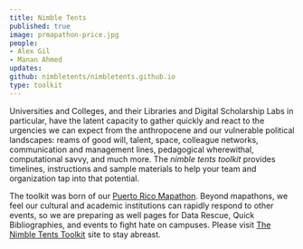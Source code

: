 ```yaml
---
title: Nimble Tents
published: true
image: prmapathon-price.jpg
people:
- Alex Gil
- Manan Ahmed
updates:
github: nimbletents/nimbletents.github.io
type: toolkit
---
```


Universities and Colleges, and their Libraries and Digital Scholarship Labs in
particular, have the latent capacity to gather quickly and react to the
urgencies we can expect from the anthropocene and our vulnerable political
landscapes: reams of good will, talent, space, colleague networks,
communication and management lines, pedagogical wherewithal, computational
savvy, and much more. The *nimble tents toolkit* provides timelines,
instructions and sample materials to help your team and organization tap into
that potential.

The toolkit was born of our [Puerto Rico
Mapathon](http://xpmethod.plaintext.in/events/puerto-rico-mapathon.html).
Beyond mapathons, we feel our cultural and academic institutions can rapidly
respond to other events, so we are preparing as well pages for Data Rescue,
Quick Bibliographies, and events to fight hate on campuses. Please visit [The
Nimble Tents Toolkit](https://nimbletents.github.io/) site to stay abreast.

